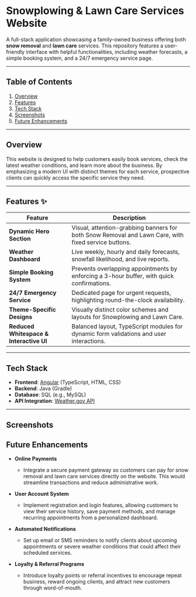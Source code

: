 # Snowplowing & Lawn Care Services Website

A full-stack application showcasing a family-owned business offering both **snow removal** and **lawn care** services. This repository features a user-friendly interface with helpful functionalities, including weather forecasts, a simple booking system, and a 24/7 emergency service page.

---

## Table of Contents
1. [Overview](#overview)
2. [Features](#features)
3. [Tech Stack](#tech-stack)
4. [Screenshots](#screenshots)
5. [Future Enhancements](#future-enhancements)


---

## Overview

This website is designed to help customers easily book services, check the latest weather conditions, and learn more about the business. By emphasizing a modern UI with distinct themes for each service, prospective clients can quickly access the specific service they need.

---

## Features ✨

| Feature                | Description                                                              |
|------------------------|--------------------------------------------------------------------------|
| **Dynamic Hero Section**     | Visual, attention-grabbing banners for both Snow Removal and Lawn Care, with fixed service buttons. |
| **Weather Dashboard**        | Live weekly, hourly and daily forecasts, snowfall likelihood, and live reports. |
| **Simple Booking System**    | Prevents overlapping appointments by enforcing a 3-hour buffer, with quick confirmations.             |
| **24/7 Emergency Service**   | Dedicated page for urgent requests, highlighting round-the-clock availability.                        |
| **Theme-Specific Designs**   | Visually distinct color schemes and layouts for Snowplowing and Lawn Care.                            |                  |
| **Reduced Whitespace & Interactive UI** | Balanced layout, TypeScript modules for dynamic form validations and user interactions.   |

---

## Tech Stack

- **Frontend**: [Angular](https://angular.io/) (TypeScript, HTML, CSS)  
- **Backend**: Java (Gradle)  
- **Database**: SQL (e.g., MySQL)  
- **API Integration**: [Weather.gov API](https://www.weather.gov/documentation/services-web-api)

---

## Screenshots

## Future Enhancements
- **Online Payments**  
  - Integrate a secure payment gateway so customers can pay for snow removal and lawn care services directly on the website. This would streamline transactions and reduce administrative work.

- **User Account System**  
  - Implement registration and login features, allowing customers to view their service history, save payment methods, and manage recurring appointments from a personalized dashboard.

- **Automated Notifications**  
  - Set up email or SMS reminders to notify clients about upcoming appointments or severe weather conditions that could affect their scheduled services.

- **Loyalty & Referral Programs**  
  - Introduce loyalty points or referral incentives to encourage repeat business, reward ongoing clients, and attract new customers through word-of-mouth.
